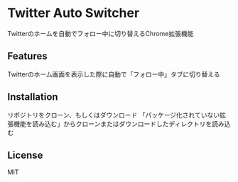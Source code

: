# Twitter Auto Switcher

Twitterのホームを自動でフォロー中に切り替えるChrome拡張機能

## Features

Twitterのホーム画面を表示した際に自動で「フォロー中」タブに切り替える

## Installation

リポジトリをクローン、もしくはダウンロード
「パッケージ化されていない拡張機能を読み込む」からクローンまたはダウンロードしたディレクトリを読み込む

## License

MIT
